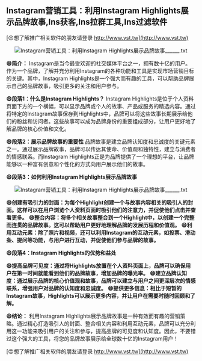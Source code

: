 ## **Instagram营销工具：利用Instagram Highlights展示品牌故事,Ins获客,Ins拉群工具,Ins过滤软件**

[😍想了解推广相关软件的朋友请登录 http://www.vst.tw](http://www.vst.tw)

 <center><img src="https://vst.tw/MP4/tuiguang/png/7.png" alt="Instagram营销工具：利用Instagram Highlights展示品牌故事______.txt"></center>

**😄简介：**
Instagram是当今最受欢迎的社交媒体平台之一，拥有数十亿的用户。作为一个品牌，了解并充分利用Instagram的各种功能和工具是实现市场营销目标的关键。其中，Instagram Highlights是一个强大而有趣的工具，可以帮助品牌展示自己的品牌故事，吸引更多的关注和用户参与。

**😄段落1：什么是Instagram Highlights？**
Instagram Highlights是位于个人资料页面下方的一个横幅，可以显示品牌或个人的故事、产品或服务的精选内容。通过将特定的Instagram故事保存到Highlights中，品牌可以将这些故事长期展示给他们的粉丝和访问者。这些故事可以成为品牌身份的重要组成部分，让用户更好地了解品牌的核心价值和文化。

**😄段落2：展示品牌故事的重要性**
品牌故事是建立品牌认知度和忠诚度的关键元素之一。通过展示品牌故事，品牌可以传达其使命、价值观和独特性，建立与消费者的情感联系。而Instagram Highlights正是为品牌提供了一个理想的平台，让品牌能够以一种富有创意和个性化的方式向用户展示他们的故事。

**😄段落3：如何利用Instagram Highlights展示品牌故事**

 <center><img src="https://vst.tw/MP4/tuiguang/png/8.png" alt="Instagram营销工具：利用Instagram Highlights展示品牌故事______.txt"></center>

**😄创建有吸引力的封面：为每个Highlight创建一个与故事内容相关的吸引人的封面。这样可以在用户浏览个人资料页面时吸引他们的注意力，并促使他们点击并查看更多。**
**😄整合内容：将多个相关故事整合到一个Highlight中，以创建一个完整而连贯的品牌故事。这可以帮助用户更好地理解品牌的发展历程和价值观。**
**😄利用互动元素：除了照片和视频，还可以利用Instagram的互动元素，如投票、滑动条、提问等功能，与用户进行互动，并促使他们参与品牌的故事。**

**😄段落4：Instagram Highlights的优势和益处**

**😄提高品牌可见度：通过将Highlights放置在个人资料页面上，品牌可以确保用户在第一时间就能看到他们的品牌故事，增加品牌的曝光率。**
**😄建立品牌认知度：通过展示品牌的核心价值观和故事，品牌可以建立与用户之间更深层次的情感联系，增强用户对品牌的认知度和忠诚度。**
**😄提供更多信息：相比于短暂的Instagram故事，Highlights可以展示更多内容，并让用户在需要时随时回顾和了解。**

**😄结论：**
利用Instagram Highlights展示品牌故事是一种有效而有趣的营销策略。通过精心打造吸引人的封面、整合相关内容和利用互动元素，品牌可以充分利用这一功能来吸引用户的关注和参与，提高品牌的可见度和认知度。因此，不要错过这个强大的工具，将您的品牌故事展示给全球数十亿的Instagram用户！

[😍想了解推广相关软件的朋友请登录 http://www.vst.tw](http://www.vst.tw)



